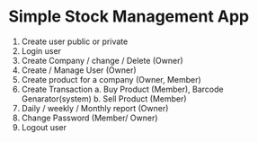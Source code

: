 # Simple Stock Management App

1.	Create user public or private
2.	Login user
3.	Create Company / change / Delete (Owner)
4.	Create / Manage User (Owner)
5.	Create product for a company (Owner, Member)
6.	Create Transaction
  a.	Buy Product (Member), Barcode Genarator(system)
  b.	Sell Product (Member)
7. Daily / weekly / Monthly report (Owner)
8. Change Password (Member/ Owner)
9. Logout user
